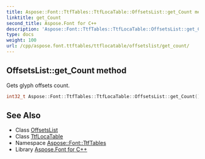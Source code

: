 ```yaml
---
title: Aspose::Font::TtfTables::TtfLocaTable::OffsetsList::get_Count method
linktitle: get_Count
second_title: Aspose.Font for C++
description: 'Aspose::Font::TtfTables::TtfLocaTable::OffsetsList::get_Count method. Gets glyph offsets count in C++.'
type: docs
weight: 100
url: /cpp/aspose.font.ttftables/ttflocatable/offsetslist/get_count/
---
```

## OffsetsList::get_Count method


Gets glyph offsets count.

```cpp
int32_t Aspose::Font::TtfTables::TtfLocaTable::OffsetsList::get_Count()
```

## See Also

* Class [OffsetsList](../)
* Class [TtfLocaTable](../../)
* Namespace [Aspose::Font::TtfTables](../../../)
* Library [Aspose.Font for C++](../../../../)
